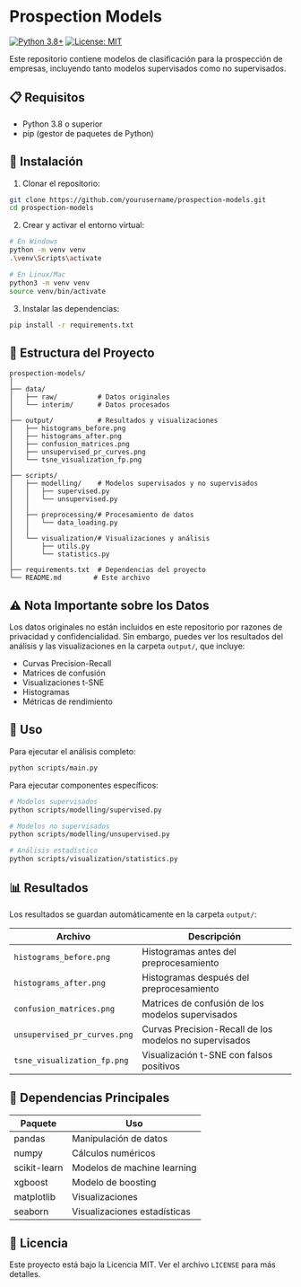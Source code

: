 # Prospection Models

[![Python 3.8+](https://img.shields.io/badge/python-3.8+-blue.svg)](https://www.python.org/downloads/)
[![License: MIT](https://img.shields.io/badge/License-MIT-yellow.svg)](https://opensource.org/licenses/MIT)

Este repositorio contiene modelos de clasificación para la prospección de empresas, incluyendo tanto modelos supervisados como no supervisados.

## 📋 Requisitos

- Python 3.8 o superior
- pip (gestor de paquetes de Python)

## 🚀 Instalación

1. Clonar el repositorio:
```bash
git clone https://github.com/yourusername/prospection-models.git
cd prospection-models
```

2. Crear y activar el entorno virtual:
```bash
# En Windows
python -m venv venv
.\venv\Scripts\activate

# En Linux/Mac
python3 -m venv venv
source venv/bin/activate
```

3. Instalar las dependencias:
```bash
pip install -r requirements.txt
```

## 📁 Estructura del Proyecto

```
prospection-models/
│
├── data/
│   ├── raw/          # Datos originales
│   └── interim/      # Datos procesados
│
├── output/           # Resultados y visualizaciones
│   ├── histograms_before.png
│   ├── histograms_after.png
│   ├── confusion_matrices.png
│   ├── unsupervised_pr_curves.png
│   └── tsne_visualization_fp.png
│
├── scripts/
│   ├── modelling/    # Modelos supervisados y no supervisados
│   │   ├── supervised.py
│   │   └── unsupervised.py
│   │
│   ├── preprocessing/# Procesamiento de datos
│   │   └── data_loading.py
│   │
│   └── visualization/# Visualizaciones y análisis
│       ├── utils.py
│       └── statistics.py
│
├── requirements.txt  # Dependencias del proyecto
└── README.md        # Este archivo
```

## ⚠️ Nota Importante sobre los Datos

Los datos originales no están incluidos en este repositorio por razones de privacidad y confidencialidad. Sin embargo, puedes ver los resultados del análisis y las visualizaciones en la carpeta `output/`, que incluye:

- Curvas Precision-Recall
- Matrices de confusión
- Visualizaciones t-SNE
- Histogramas
- Métricas de rendimiento

## 🎯 Uso

Para ejecutar el análisis completo:

```bash
python scripts/main.py
```

Para ejecutar componentes específicos:

```bash
# Modelos supervisados
python scripts/modelling/supervised.py

# Modelos no supervisados
python scripts/modelling/unsupervised.py

# Análisis estadístico
python scripts/visualization/statistics.py
```

## 📊 Resultados

Los resultados se guardan automáticamente en la carpeta `output/`:

| Archivo | Descripción |
|---------|-------------|
| `histograms_before.png` | Histogramas antes del preprocesamiento |
| `histograms_after.png` | Histogramas después del preprocesamiento |
| `confusion_matrices.png` | Matrices de confusión de los modelos supervisados |
| `unsupervised_pr_curves.png` | Curvas Precision-Recall de los modelos no supervisados |
| `tsne_visualization_fp.png` | Visualización t-SNE con falsos positivos |

## 🔧 Dependencias Principales

| Paquete | Uso |
|---------|-----|
| pandas | Manipulación de datos |
| numpy | Cálculos numéricos |
| scikit-learn | Modelos de machine learning |
| xgboost | Modelo de boosting |
| matplotlib | Visualizaciones |
| seaborn | Visualizaciones estadísticas |

## 📝 Licencia

Este proyecto está bajo la Licencia MIT. Ver el archivo `LICENSE` para más detalles.